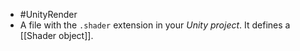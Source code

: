 - #UnityRender
- A file with the `.shader` extension in your *Unity project*. It defines a [[Shader object]].